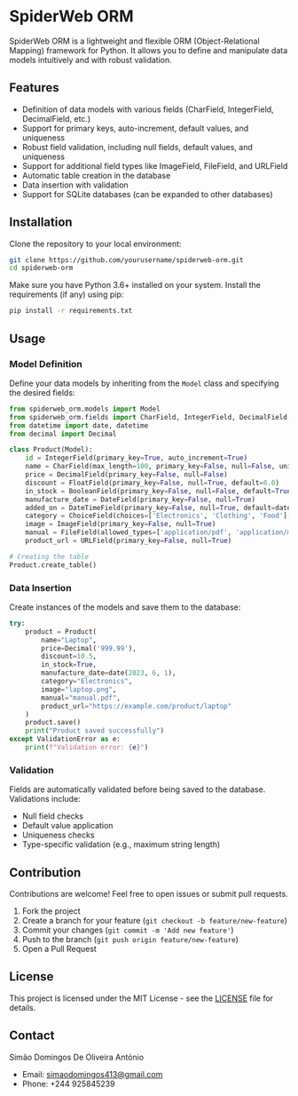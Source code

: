 # SpiderWeb ORM

SpiderWeb ORM is a lightweight and flexible ORM (Object-Relational Mapping) framework for Python. It allows you to define and manipulate data models intuitively and with robust validation.

## Features

- Definition of data models with various fields (CharField, IntegerField, DecimalField, etc.)
- Support for primary keys, auto-increment, default values, and uniqueness
- Robust field validation, including null fields, default values, and uniqueness
- Support for additional field types like ImageField, FileField, and URLField
- Automatic table creation in the database
- Data insertion with validation
- Support for SQLite databases (can be expanded to other databases)

## Installation

Clone the repository to your local environment:

```bash
git clone https://github.com/yourusername/spiderweb-orm.git
cd spiderweb-orm
```

Make sure you have Python 3.6+ installed on your system. Install the requirements (if any) using pip:

```bash
pip install -r requirements.txt
```

## Usage

### Model Definition

Define your data models by inheriting from the `Model` class and specifying the desired fields:

```python
from spiderweb_orm.models import Model
from spiderweb_orm.fields import CharField, IntegerField, DecimalField, FloatField, BooleanField, DateField, DateTimeField, ChoiceField, ImageField, FileField, URLField, ForeignKey
from datetime import date, datetime
from decimal import Decimal

class Product(Model):
    id = IntegerField(primary_key=True, auto_increment=True)
    name = CharField(max_length=100, primary_key=False, null=False, unique=True)
    price = DecimalField(primary_key=False, null=False)
    discount = FloatField(primary_key=False, null=True, default=0.0)
    in_stock = BooleanField(primary_key=False, null=False, default=True)
    manufacture_date = DateField(primary_key=False, null=True)
    added_on = DateTimeField(primary_key=False, null=True, default=datetime.now)
    category = ChoiceField(choices=['Electronics', 'Clothing', 'Food'], primary_key=False, null=False)
    image = ImageField(primary_key=False, null=True)
    manual = FileField(allowed_types=['application/pdf', 'application/msword'], primary_key=False, null=True)
    product_url = URLField(primary_key=False, null=True)

# Creating the table
Product.create_table()
```

### Data Insertion

Create instances of the models and save them to the database:

```python
try:
    product = Product(
        name="Laptop",
        price=Decimal('999.99'),
        discount=10.5,
        in_stock=True,
        manufacture_date=date(2023, 6, 1),
        category="Electronics",
        image="laptop.png",
        manual="manual.pdf",
        product_url="https://example.com/product/laptop"
    )
    product.save()
    print("Product saved successfully")
except ValidationError as e:
    print(f"Validation error: {e}")
```

### Validation

Fields are automatically validated before being saved to the database. Validations include:

- Null field checks
- Default value application
- Uniqueness checks
- Type-specific validation (e.g., maximum string length)

## Contribution

Contributions are welcome! Feel free to open issues or submit pull requests.

1. Fork the project
2. Create a branch for your feature (`git checkout -b feature/new-feature`)
3. Commit your changes (`git commit -m 'Add new feature'`)
4. Push to the branch (`git push origin feature/new-feature`)
5. Open a Pull Request

## License

This project is licensed under the MIT License - see the [LICENSE](LICENSE) file for details.

## Contact

Simão Domingos De Oliveira António
- Email: simaodomingos413@gmail.com
- Phone: +244 925845239
```
